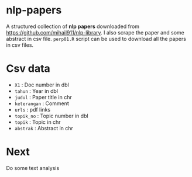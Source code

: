 # nlp-papers

A structured collection of **nlp papers** downloaded from https://github.com/mihail911/nlp-library. I also scrape the paper and some abstract in csv file. `perp01.R` script can be used to download all the papers in csv files.

# Csv data 
- `X1` : Doc number in dbl
- `tahun` : Year in dbl
- `judul` : Paper title in chr
- `keterangan` : Comment
- `urls` : pdf links
- `topik_no` : Topic number in dbl
- `topik` : Topic in chr
- `abstrak` : Abstract in chr

# Next 

Do some text analysis
